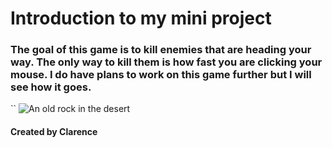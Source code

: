 # Introduction to my mini project

### The goal of this game is to kill enemies that are heading your way. The only way to kill them is how fast you are clicking your mouse. I do have plans to work on this game further but I will see how it goes.

``
![An old rock in the desert](/assets/images/shiprock.jpg "Shiprock, New Mexico by Beau Rogers")
#### Created by Clarence